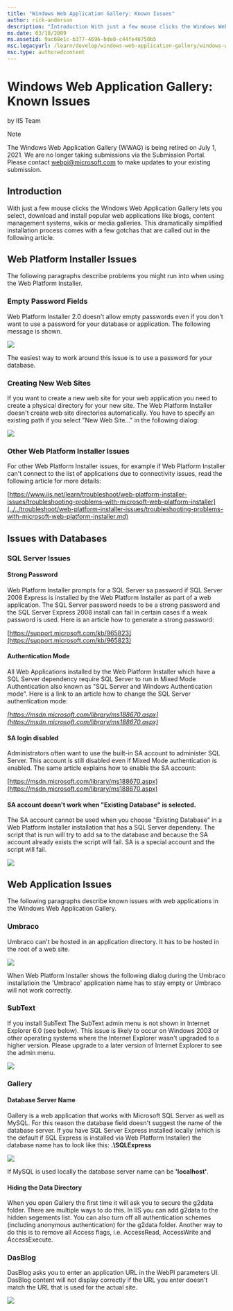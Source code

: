 ```yaml
---
title: "Windows Web Application Gallery: Known Issues"
author: rick-anderson
description: "Introduction With just a few mouse clicks the Windows Web Application Gallery lets you select, download and install popular web applications like blogs, cont..."
ms.date: 03/18/2009
ms.assetid: 9ac68e1c-b377-4696-bde0-c44fe46750b5
msc.legacyurl: /learn/develop/windows-web-application-gallery/windows-web-application-gallery-known-issues
msc.type: authoredcontent
---
```

# Windows Web Application Gallery: Known Issues

by IIS Team

> [!NOTE]
> The Windows Web Application Gallery (WWAG) is being retired on July 1, 2021. We are no longer taking submissions via the Submission Portal. Please contact webpi@microsoft.com to make updates to your existing submission.

## Introduction

With just a few mouse clicks the Windows Web Application Gallery lets you select, download and install popular web applications like blogs, content management systems, wikis or media galleries. This dramatically simplified installation process comes with a few gotchas that are called out in the following article.

## Web Platform Installer Issues

The following paragraphs describe problems you might run into when using the Web Platform Installer.

### Empty Password Fields

Web Platform Installer 2.0 doesn't allow empty passwords even if you don't want to use a password for your database or application. The following message is shown.

[![](windows-web-application-gallery-known-issues/_static/image29.png)](windows-web-application-gallery-known-issues/_static/image27.png)

The easiest way to work around this issue is to use a password for your database.

### Creating New Web Sites

If you want to create a new web site for your web application you need to create a physical directory for your new site. The Web Platform Installer doesn't create web site directories automatically. You have to specify an existing path if you select "New Web Site..." in the following dialog:

[![](windows-web-application-gallery-known-issues/_static/image33.png)](windows-web-application-gallery-known-issues/_static/image31.png)

### Other Web Platform Installer Issues

For other Web Platform Installer issues, for example if Web Platform Installer can't connect to the list of applications due to connectivity issues, read the following article for more details:

[https://www.iis.net/learn/troubleshoot/web-platform-installer-issues/troubleshooting-problems-with-microsoft-web-platform-installer](../../troubleshoot/web-platform-installer-issues/troubleshooting-problems-with-microsoft-web-platform-installer.md)

## Issues with Databases

### SQL Server Issues

#### Strong Password

Web Platform Installer prompts for a SQL Server sa password if SQL Server 2008 Express is installed by the Web Platform Installer as part of a web application. The SQL Server password needs to be a strong password and the SQL Server Express 2008 install can fail in certain cases if a weak password is used. Here is an article how to generate a strong password:

[https://support.microsoft.com/kb/965823](https://support.microsoft.com/kb/965823)

#### Authentication Mode

All Web Applications installed by the Web Platform Installer which have a SQL Server dependency require SQL Server to run in Mixed Mode Authentication also known as "SQL Server and Windows Authentication mode". Here is a link to an article how to change the SQL Server authentication mode:

*[https://msdn.microsoft.com/library/ms188670.aspx](https://msdn.microsoft.com/library/ms188670.aspx)*

#### SA login disabled

Administrators often want to use the built-in SA account to administer SQL Server. This account is still disabled even if Mixed Mode authentication is enabled. The same article explains how to enable the SA account:

[https://msdn.microsoft.com/library/ms188670.aspx](https://msdn.microsoft.com/library/ms188670.aspx)

#### SA account doesn't work when "Existing Database" is selected.

The SA account cannot be used when you choose "Existing Database" in a Web Platform Installer installation that has a SQL Server dependeny. The script that is run will try to add sa to the database and because the SA account already exists the script will fail. SA is a special account and the script will fail.

[![](windows-web-application-gallery-known-issues/_static/image38.png)](windows-web-application-gallery-known-issues/_static/image37.png)

## Web Application Issues

The following paragraphs describe known issues with web applications in the Windows Web Application Gallery.

### Umbraco

Umbraco can't be hosted in an application directory. It has to be hosted in the root of a web site.

[![](windows-web-application-gallery-known-issues/_static/image40.png)](windows-web-application-gallery-known-issues/_static/image39.png)

When Web Platform Installer shows the following dialog during the Umbraco installatioin the 'Umbraco' application name has to stay empty or Umbraco will not work correctly.

### SubText

If you install SubText The SubText admin menu is not shown in Internet Explorer 6.0 (see below). This issue is likely to occur on Windows 2003 or other operating systems where the Internet Explorer wasn't upgraded to a higher version. Please upgrade to a later version of Internet Explorer to see the admin menu.

[![](windows-web-application-gallery-known-issues/_static/image45.png)](windows-web-application-gallery-known-issues/_static/image44.png)

### Gallery

#### Database Server Name

Gallery is a web application that works with Microsoft SQL Server as well as MySQL. For this reason the database field doesn't suggest the name of the database server. If you have SQL Server Express installed locally (which is the default if SQL Express is installed via Web Platform Installer) the database name has to look like this: **.\SQLExpress**

[![](windows-web-application-gallery-known-issues/_static/image47.png)](windows-web-application-gallery-known-issues/_static/image46.png)

If MySQL is used locally the database server name can be **'localhost'**.

#### Hiding the Data Directory

When you open Gallery the first time it will ask you to secure the g2data folder. There are multiple ways to do this. In IIS you can add g2data to the hidden segements list. You can also turn off all authentication schemes (including anonymous authentication) for the g2data folder. Another way to do this is to remove all Access flags, i.e. AccessRead, AccessWrite and AccessExecute.

### DasBlog

DasBlog asks you to enter an application URL in the WebPI parameters UI. DasBlog content will not display correctly if the URL you enter doesn't match the URL that is used for the actual site.

[![](windows-web-application-gallery-known-issues/_static/image50.png)](windows-web-application-gallery-known-issues/_static/image49.png)
